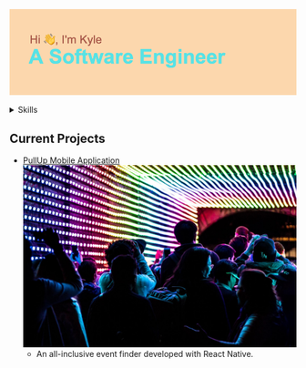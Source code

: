 ![Hi, I'm Kyle. A Software Engineer](header.png "My Profile")

<details><summary>Skills</summary>
<br>
  <details><summary>Frameworks</summary>
    - Ruby on Rails
    - Sinatra
    - React
    - React Native
  </details>
  <details><summary>Languages</summary>
    - Javascript
    - HTML
    - CSS
    - Ruby
    - SQL
    - GraphQL
  </details>
</details>

## Current Projects
  - [PullUp Mobile Application](http://get-pullup.com)
    ![PullUp Parrty Demo](party.jpg)
    - An all-inclusive event finder developed with React Native.
